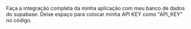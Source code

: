 Faça a integração completa da minha aplicação com meu banco de dados do supabase.
Deixe espaço para colocar minha API KEY como "API_KEY" no código.